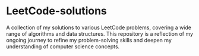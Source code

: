 # LeetCode-solutions
A collection of my solutions to various LeetCode problems, covering a wide range of algorithms and data structures. This repository is a reflection of my ongoing journey to refine my problem-solving skills and deepen my understanding of computer science concepts. 
